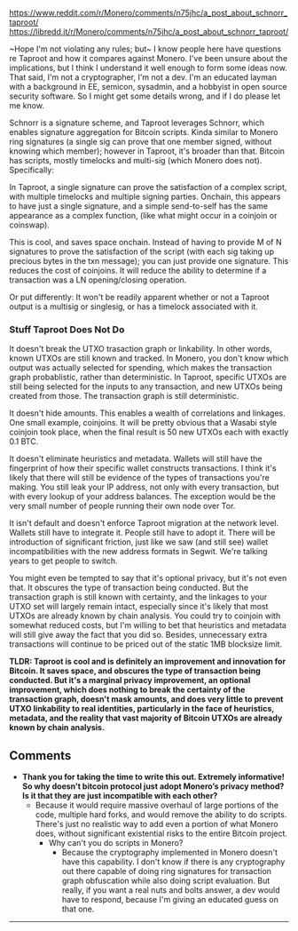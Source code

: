 https://www.reddit.com/r/Monero/comments/n75jhc/a_post_about_schnorr_taproot/
https://libredd.it/r/Monero/comments/n75jhc/a_post_about_schnorr_taproot/

~Hope I'm not violating any rules; but~ I know people here have questions re Taproot and how it compares against Monero. I've been unsure about the implications, but I think I understand it well enough to form some ideas now. That said, I'm not a cryptographer, I'm not a dev. I'm an educated layman with a background in EE, semicon, sysadmin, and a hobbyist in open source security software. So I might get some details wrong, and if I do please let me know.

Schnorr is a signature scheme, and Taproot leverages Schnorr, which enables signature aggregation for Bitcoin scripts. Kinda similar to Monero ring signatures (a single sig can prove that one member signed, without knowing which member); however in Taproot, it's broader than that. Bitcoin has scripts, mostly timelocks and multi-sig (which Monero does not). Specifically:

In Taproot, a single signature can prove the satisfaction of a complex script, with multiple timelocks and multiple signing parties. Onchain, this appears to have just a single signature, and a simple send-to-self has the same appearance as a complex function, (like what might occur in a coinjoin or coinswap).

This is cool, and saves space onchain. Instead of having to provide M of N signatures to prove the satisfaction of the script (with each sig taking up precious bytes in the txn message); you can just provide one signature. This reduces the cost of coinjoins. It will reduce the ability to determine if a transaction was a LN opening/closing operation.

Or put differently: It won't be readily apparent whether or not a Taproot output is a multisig or singlesig, or has a timelock associated with it.

### Stuff Taproot Does Not Do
It doesn't break the UTXO trasaction graph or linkability. In other words, known UTXOs are still known and tracked. In Monero, you don't know which output was actually selected for spending, which makes the transaction graph probablistic, rather than deterministic. In Taproot, specific UTXOs are still being selected for the inputs to any transaction, and new UTXOs being created from those. The transaction graph is still deterministic.

It doesn't hide amounts. This enables a wealth of correlations and linkages. One small example, coinjoins. It will be pretty obvious that a Wasabi style coinjoin took place, when the final result is 50 new UTXOs each with exactly 0.1 BTC.

It doesn't eliminate heuristics and metadata. Wallets will still have the fingerprint of how their specific wallet constructs transactions. I think it's likely that there will still be evidence of the types of transactions you're making. You still leak your IP address, not only with every transaction, but with every lookup of your address balances. The exception would be the very small number of people running their own node over Tor.

It isn't default and doesn't enforce Taproot migration at the network level. Wallets still have to integrate it. People still have to adopt it. There will be introduction of significant friction, just like we saw (and still see) wallet incompatibilities with the new address formats in Segwit. We're talking years to get people to switch.

You might even be tempted to say that it's optional privacy, but it's not even that. It obscures the type of transaction being conducted. But the transaction graph is still known with certainty, and the linkages to your UTXO set will largely remain intact, especially since it's likely that most UTXOs are already known by chain analysis. You could try to coinjoin with somewhat reduced costs, but I'm willing to bet that heuristics and metadata will still give away the fact that you did so. Besides, unnecessary extra transactions will continue to be priced out of the static 1MB blocksize limit.

**TLDR: Taproot is cool and is definitely an improvement and innovation for Bitcoin. It saves space, and obscures the type of transaction being conducted. But it's a marginal privacy improvement, an optional improvement, which does nothing to break the certainty of the transaction graph, doesn't mask amounts, and does very little to prevent UTXO linkability to real identities, particularly in the face of heuristics, metadata, and the reality that vast majority of Bitcoin UTXOs are already known by chain analysis.**

## Comments

- **Thank you for taking the time to write this out. Extremely informative! So why doesn’t bitcoin protocol just adopt Monero’s privacy method? Is it that they are just incompatible with each other?**
  - Because it would require massive overhaul of large portions of the code, multiple hard forks, and would remove the ability to do scripts. There's just no realistic way to add even a portion of what Monero does, without significant existential risks to the entire Bitcoin project.
    - Why can't you do scripts in Monero?
      - Because the cryptography implemented in Monero doesn't have this capability. I don't know if there is any cryptography out there capable of doing ring signatures for transaction graph obfuscation while also doing script evaluation. But really, if you want a real nuts and bolts answer, a dev would have to respond, because I'm giving an educated guess on that one. 
 ----
